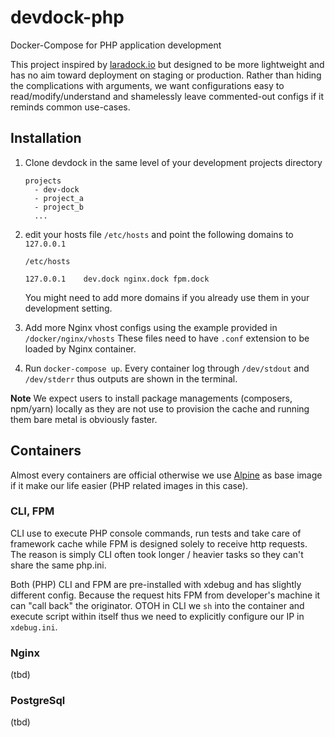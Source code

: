 # devdock-php
Docker-Compose for PHP application development

This project inspired by [laradock.io](http://laradock.io) but designed to be more lightweight and has no aim toward
deployment on staging or production. Rather than hiding the complications with arguments, we want configurations easy
to read/modify/understand and shamelessly leave commented-out configs if it reminds common use-cases.

## Installation
1. Clone devdock in the same level of your development projects directory
    ```
    projects
      - dev-dock
      - project_a
      - project_b
      ...
    ```

2. edit your hosts file `/etc/hosts` and point the following domains to `127.0.0.1`
    ```
    /etc/hosts
    
    127.0.0.1    dev.dock nginx.dock fpm.dock
    ```
    You might need to add more domains if you already use them in your development setting.

3. Add more Nginx vhost configs using the example provided in `/docker/nginx/vhosts` These files need to have `.conf`
extension to be loaded by Nginx container.

4. Run `docker-compose up`. Every container log through `/dev/stdout` and `/dev/stderr` thus outputs are shown in
the terminal.

**Note**
We expect users to install package managements (composers, npm/yarn) locally as they are not use to provision the cache
and running them bare metal is obviously faster. 

## Containers
Almost every containers are official otherwise we use [Alpine](https://alpinelinux.org) as base image if it make our
life easier (PHP related images in this case).  

### CLI, FPM
CLI use to execute PHP console commands, run tests and take care of framework cache while FPM is designed solely to
receive http requests. The reason is simply CLI often took longer / heavier tasks so they can't share the same php.ini. 

Both (PHP) CLI and FPM are pre-installed with xdebug and has slightly different config. Because the request hits FPM
from developer's machine it can "call back" the originator. OTOH in CLI we `sh` into the container and execute script
within itself thus we need to explicitly configure our IP in `xdebug.ini`.

### Nginx
(tbd)

### PostgreSql
(tbd)
